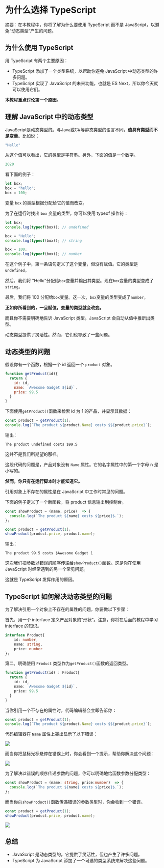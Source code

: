 # 为什么选择  TypeScript

摘要：在本教程中，你将了解为什么要使用 TypeScript 而不是 JavaScript，以避免“动态类型”产生的问题。

## 为什么使用 TypeScript

用 TypeScript 有两个主要原因：

- TypeScript 添加了一个类型系统，以帮助你避免 JavaScript 中动态类型的许多问题。
- TypeScript 实现了 JavaScript 的未来功能，也就是 ES Next，所以你今天就可以使用它们。

**本教程重点讨论第一个原因。**

## 理解 JavaScript 中的动态类型

JavaScript是动态类型的。与Java或C#等静态类型的语言不同，**值具有类型而不是变量**。比如说：

```js
"Hello"
```

从这个值可以看出，它的类型是字符串。另外，下面的值是一个数字。

```js
2020
```

看下面的例子：

```js
let box;
box = "hello";
box = 100;
```

变量 `box` 的类型根据分配给它的值而改变。

为了在运行时找出 `box` 变量的类型，你可以使用 typeof 操作符：

```js
let box;
console.log(typeof(box)); // undefined

box = "Hello";
console.log(typeof(box)); // string

box = 100;
console.log(typeof(box)); // number
```

在这个例子中，第一条语句定义了这个变量，但没有赋值。它的类型是 `undefined`。

然后，我们将 "Hello"分配给`box`变量并输出其类型。现在`box`变量的类型变成了`string`。

最后，我们将 100 分配给`box`变量。这一次，`box`变量的类型变成了`number`。

**正如你所看到的，一旦赋值，变量的类型就会改变。**

而且你不需要明确地告诉 JavaScript 类型。JavaScript 会自动从值中推断出类型。

动态类型提供了灵活性。然而，它们也导致了一些问题。

## 动态类型的问题

假设你有一个函数，根据一个 id 返回一个 `product` 对象。

```js
function getProduct(id){
  return {
    id: id,
    name: `Awesome Gadget ${id}`,
    price: 99.5
  }
}
```

下面使用`getProduct()`函数来检索 id 为 1 的产品，并显示其数据：

```js
const product = getProduct(1);
console.log(`The product ${product.Name} costs $${product.price}`);
```

输出：

```text
The product undefined costs $99.5
```

这并不是我们所期望的那样。

这段代码的问题是，产品对象没有 `Name` 属性。它的名字属性中的第一个字母 n 是小写的。

**然而，你只有在运行脚本时才能知道它。**

引用对象上不存在的属性是在 JavaScript 中工作时常见的问题。

下面的例子定义了一个新函数，将 product 信息输出到控制台。

```js
const showProduct = (name, price)  => {
  console.log(`The product ${name} costs ${price}$.`);
};
```

```js
const product = getProduct(1);
showProduct(product.price, product.name);
```

输出：

```text
The product 99.5 costs $Awesome Gadget 1
```

这次我们把参数以错误的顺序传递给`showProduct()`函数。这是你在使用 JavaScript 时经常遇到的另一个常见问题。

这就是 TypeScript 发挥作用的原因。

## TypeScript 如何解决动态类型的问题

为了解决引用一个对象上不存在的属性的问题，你要做以下步骤：

首先，用一个 interface 定义产品对象的“形状”。注意，你将在后面的教程中学习 interface 的知识。

```ts
interface Product{
    id: number,
    name: string,
    price: number
};
```

第二，明确使用 `Product` 类型作为`getProduct()`函数的返回类型。

```ts
function getProduct(id) : Product{
  return {
    id: id,
    name: `Awesome Gadget ${id}`,
    price: 99.5
  }
}
```

当你引用一个不存在的属性时，代码编辑器会立即告诉你：

```ts
const product = getProduct(1);
console.log(`The product ${product.Name} costs $${product.price}`);
```

代码编辑器在 `Name` 属性上突出显示了以下错误：

<img src="https://www.typescripttutorial.net/wp-content/uploads/2020/09/why-typescript-error.png"/>

而当你把鼠标光标悬停在错误上时，你会看到一个提示，帮助你解决这个问题：

<img src="https://www.typescripttutorial.net/wp-content/uploads/2020/09/why-typescript-hint.png"/>

为了解决以错误的顺序传递参数的问题，你可以明确地给函数参数分配类型：

```ts
const showProduct = (name: string, price:number)  => {
  console.log(`The product ${name} costs ${price}$.`);
};
```

而当你向`showProduct()`函数传递错误的参数类型时，你会收到一个错误。

```ts
const product = getProduct(1);
showProduct(product.price, product.name);
```

<img src="https://www.typescripttutorial.net/wp-content/uploads/2020/09/why-typescript-error-in-function-arguments.png"/>

## 总结

- JavaScript 是动态类型的。它提供了灵活性，但也产生了许多问题。
- TypeScript 为 JavaScript 添加了一个可选的类型系统来解决这些问题。
